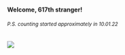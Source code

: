 #### Welcome, 617th stranger!

###### <sup>P.S. counting started approximately in 10.01.22</sup>

<img src="https://kraftwerk28.pp.ua/vcnt.png"></img>
